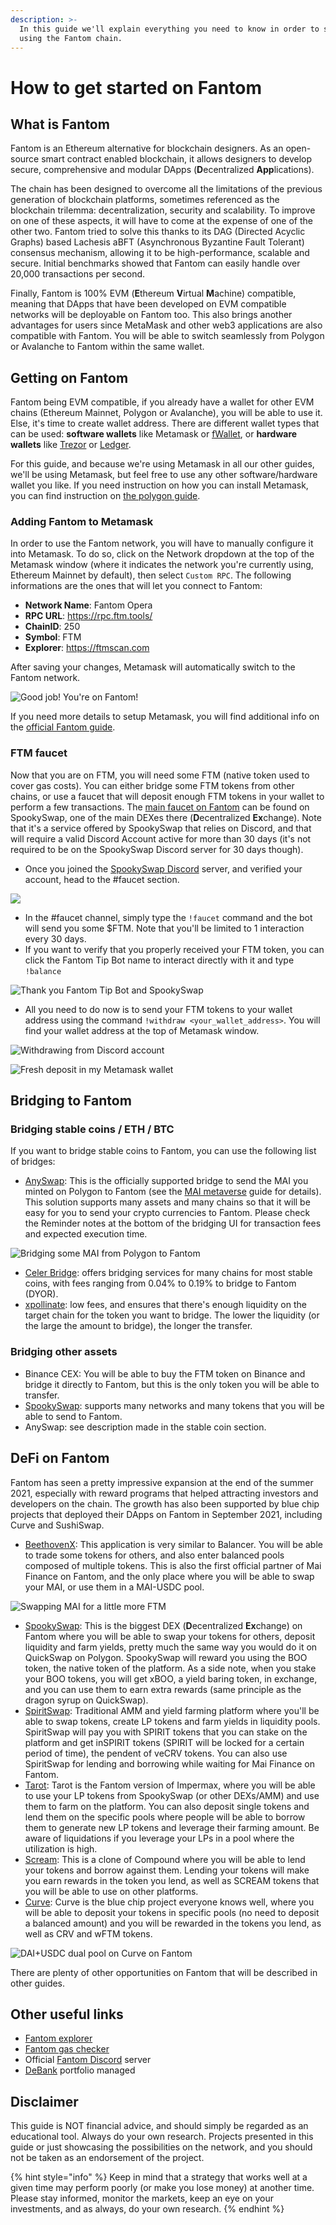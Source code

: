 ```yaml
---
description: >-
  In this guide we'll explain everything you need to know in order to start
  using the Fantom chain.
---
```


# How to get started on Fantom

## What is Fantom

Fantom is an Ethereum alternative for blockchain designers. As an open-source smart contract enabled blockchain, it allows designers to develop secure, comprehensive and modular DApps (**D**ecentralized **App**lications).

The chain has been designed to overcome all the limitations of the previous generation of blockchain platforms, sometimes referenced as the blockchain trilemma: decentralization, security and scalability. To improve on one of these aspects, it will have to come at the expense of one of the other two. Fantom tried to solve this thanks to its DAG (Directed Acyclic Graphs) based Lachesis aBFT (Asynchronous Byzantine Fault Tolerant) consensus mechanism, allowing it to be high-performance, scalable and secure. Initial benchmarks showed that Fantom can easily handle over 20,000 transactions per second.

Finally, Fantom is 100% EVM (**E**thereum **V**irtual **M**achine) compatible, meaning that DApps that have been developed on EVM compatible networks will be deployable on Fantom too. This also brings another advantages for users since MetaMask and other web3 applications are also compatible with Fantom. You will be able to switch seamlessly from Polygon or Avalanche to Fantom within the same wallet.

## Getting on Fantom

Fantom being EVM compatible, if you already have a wallet for other EVM chains (Ethereum Mainnet, Polygon or Avalanche), you will be able to use it. Else, it's time to create wallet address. There are different wallet types that can be used: **software wallets** like Metamask or [fWallet](https://pwawallet.fantom.network/#/), or **hardware wallets** like [Trezor](https://trezor.io/coins/) or [Ledger](https://fantom.foundation/blog/how-to-set-up-your-ledger-nano-s-x-with-fantom/).

For this guide, and because we're using Metamask in all our other guides, we'll be using Metamask, but feel free to use any other software/hardware wallet you like. If you need instruction on how you can install Metamask, you can find instruction on [the polygon guide](../../polygon-tutorials/how-to-get-started-on-polygon.md#downloading-metamask).

### Adding Fantom to Metamask

In order to use the Fantom network, you will have to manually configure it into Metamask. To do so, click on the Network dropdown at the top of the Metamask window (where it indicates the network you're currently using, Ethereum Mainnet by default), then select `Custom RPC`. The following informations are the ones that will let you connect to Fantom:

* **Network Name**: Fantom Opera
* **RPC URL**: https://rpc.ftm.tools/
* **ChainID**: 250
* **Symbol**: FTM
* **Explorer**: https://ftmscan.com

After saving your changes, Metamask will automatically switch to the Fantom network.

![Good job! You're on Fantom!](../../.gitbook/assets/ftm-mm0.png)

If you need more details to setup Metamask, you will find additional info on the [official Fantom guide](https://docs.fantom.foundation/tutorials/set-up-metamask).

### FTM faucet

Now that you are on FTM, you will need some FTM (native token used to cover gas costs). You can either bridge some FTM tokens from other chains, or use a faucet that will deposit enough FTM tokens in your wallet to perform a few transactions. The [main faucet on Fantom](https://docs.spookyswap.finance/getting-started/how-to-get-fantom-gas) can be found on SpookySwap, one of the main DEXes there (**D**ecentralized **Ex**change). Note that it's a service offered by SpookySwap that relies on Discord, and that will require a valid Discord Account active for more than 30 days (it's not required to be on the SpookySwap Discord server for 30 days though).

* Once you joined the [SpookySwap Discord](http://discord.gg/AqbsWsWDgn) server, and verified your account, head to the #faucet section.

![](<../../.gitbook/assets/image (42).png>)

* In the #faucet channel, simply type the `!faucet` command and the bot will send you some $FTM. Note that you'll be limited to 1 interaction every 30 days.
* If you want to verify that you properly received your FTM token, you can click the Fantom Tip Bot name to interact directly with it and type `!balance`

![Thank you Fantom Tip Bot and SpookySwap](<../../.gitbook/assets/image (45).png>)

* All you need to do now is to send your FTM tokens to your wallet address using the command `!withdraw <your_wallet_address>`. You will find your wallet address at the top of Metamask window.

![Withdrawing from Discord account](../../.gitbook/assets/ftm-faucet.png)

![Fresh deposit in my Metamask wallet](../../.gitbook/assets/ftm-mm.png)

## Bridging to Fantom

### Bridging stable coins / ETH / BTC

If you want to bridge stable coins to Fantom, you can use the following list of bridges:

* [AnySwap](https://anyswap.exchange/#/bridge): This is the officially supported bridge to send the MAI you minted on Polygon to Fantom (see the [MAI metaverse](../../mai-university/mai-metaverse.md#fantom) guide for details). This solution supports many assets and many chains so that it will be easy for you to send your crypto currencies to Fantom. Please check the Reminder notes at the bottom of the bridging UI for transaction fees and expected execution time.

![Bridging some MAI from Polygon to Fantom](<../../.gitbook/assets/image (43).png>)

* [Celer Bridge](https://cbridge.celer.network/#/): offers bridging services for many chains for most stable coins, with fees ranging from 0.04% to 0.19% to bridge to Fantom (DYOR).
* [xpollinate](https://www.xpollinate.io): low fees, and ensures that there's enough liquidity on the target chain for the token you want to bridge. The lower the liquidity (or the large the amount to bridge), the longer the transfer.

### Bridging other assets

* Binance CEX: You will be able to buy the FTM token on Binance and bridge it directly to Fantom, but this is the only token you will be able to transfer.
* [SpookySwap](https://spookyswap.finance/bridge): supports many networks and many tokens that you will be able to send to Fantom.
* AnySwap: see description made in the stable coin section.

## DeFi on Fantom

Fantom has seen a pretty impressive expansion at the end of the summer 2021, especially with reward programs that helped attracting investors and developers on the chain. The growth has also been supported by blue chip projects that deployed their DApps on Fantom in September 2021, including Curve and SushiSwap.

* [BeethovenX](https://app.beethovenx.io/#/): This application is very similar to Balancer. You will be able to trade some tokens for others, and also enter balanced pools composed of multiple tokens. This is also the first official partner of Mai Finance on Fantom, and the only place where you will be able to swap your MAI, or use them in a MAI-USDC pool.

![Swapping MAI for a little more FTM](<../../.gitbook/assets/image (44).png>)

* [SpookySwap](https://spookyswap.finance): This is the biggest DEX (**D**ecentralized **Ex**change) on Fantom where you will be able to swap your tokens for others, deposit liquidity and farm yields, pretty much the same way you would do it on QuickSwap on Polygon. SpookySwap will reward you using the BOO token, the native token of the platform. As a side note, when you stake your BOO tokens, you will get xBOO, a yield baring token, in exchange, and you can use them to earn extra rewards (same principle as the dragon syrup on QuickSwap).
* [SpiritSwap](https://app.spiritswap.finance): Traditional AMM and yield farming platform where you'll be able to swap tokens, create LP tokens and farm yields in liquidity pools. SpiritSwap will pay you with SPIRIT tokens that you can stake on the platform and get inSPIRIT tokens (SPIRIT will be locked for a certain period of time), the pendent of veCRV tokens. You can also use SpiritSwap for lending and borrowing while waiting for Mai Finance on Fantom.
* [Tarot](https://www.tarot.to): Tarot is the Fantom version of Impermax, where you will be able to use your LP tokens from SpookySwap (or other DEXs/AMM) and use them to farm on the platform. You can also deposit single tokens and lend them on the specific pools where people will be able to borrow them to generate new LP tokens and leverage their farming amount. Be aware of liquidations if you leverage your LPs in a pool where the utilization is high.
* [Scream](https://scream.sh): This is a clone of Compound where you will be able to lend your tokens and borrow against them. Lending your tokens will make you earn rewards in the token you lend, as well as SCREAM tokens that you will be able to use on other platforms.
* [Curve](how-to-get-started-on-fantom.md#bridging-stable-coins-eth-btc): Curve is the blue chip project everyone knows well, where you will be able to deposit your tokens in specific pools (no need to deposit a balanced amount) and you will be rewarded in the tokens you lend, as well as CRV and wFTM tokens.

![DAI+USDC dual pool on Curve on Fantom](../../.gitbook/assets/ftm-crv.png)

There are plenty of other opportunities on Fantom that will be described in other guides.

## Other useful links

* [Fantom explorer](https://explorer.fantom.network)
* [Fantom gas checker](https://ftmscan.com/gastracker)
* Official [Fantom Discord](how-to-get-started-on-fantom.md#ftm-faucet) server
* [DeBank](https://debank.com) portfolio managed

## Disclaimer

This guide is NOT financial advice, and should simply be regarded as an educational tool. Always do your own research. Projects presented in this guide or just showcasing the possibilities on the network, and you should not be taken as an endorsement of the project.

{% hint style="info" %}
Keep in mind that a strategy that works well at a given time may perform poorly (or make you lose money) at another time. Please stay informed, monitor the markets, keep an eye on your investments, and as always, do your own research.
{% endhint %}
